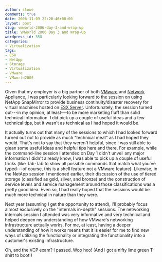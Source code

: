 ```yaml
---
author: slowe
comments: true
date: 2006-11-09 22:20:46+00:00
layout: post
slug: vmworld-2006-day-3-and-wrap-up
title: VMworld 2006 Day 3 and Wrap-Up
wordpress_id: 358
categories:
- Virtualization
tags:
- ESX
- NetApp
- Storage
- Virtualization
- VMware
- VMworld2006
---
```


Given that my employer is a big partner of both [VMware](http://www.vmware.com/) and [Network Appliance](http://www.netapp.com/), I was particularly looking forward to the session on using NetApp SnapMirror to provide business continuity/disaster recovery for virtual machines hosted on [ESX Server](http://www.vmware.com/products/vi/esx/). Unfortunately, the session turned out---in my opinion, at least---to be more marketing fluff than solid technical information. I did pick up a couple of useful ideas and a few technical tips, but it wasn't as technical as I had hoped it would be.

It actually turns out that many of the sessions to which I had looked forward turned out not to provide as much "technical meat" as I had hoped they would. That's not to say that they weren't helpful, since I was still able to glean some useful ideas and helpful tips here and there. For example, while the command-line session I attended on Day 1 didn't unveil any major information I didn't already know, I was able to pick up a couple of useful tricks (like Tab-Tab to show all possible commands that match what you've typed---of course, this is a shell feature not a VMware feature). Likewise, in the NetApp session I mentioned earlier, their discussion of the use of tiered storage (classified as gold, silver, and bronze) and the construction of service levels and service management around those classifications was a pretty good idea. Even so, I had really hoped that the sessions would be much more technical in nature than they were.

Next year (assuming I get the opportunity to attend), I'll probably focus almost exclusively on the "internals in-depth" sessions. The networking internals session I attended was very informative and very technical and helped deepen my understanding of how VMware's networking infrastructure actually works. For me, at least, having a deeper understanding of how it works means that it is easier for me to find new ways of utilizing the functionality or integrating the functionality into a customer's existing infrastructure.

Oh, and the VCP exam? I passed. Woo hoo! (And I got a nifty lime green T-shirt to boot!)
